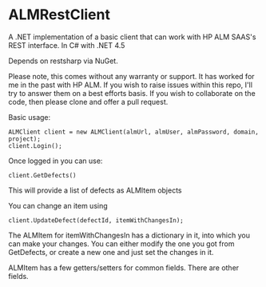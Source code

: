 # ALMRestClient
A .NET implementation of a basic client that can work with HP ALM SAAS's REST interface. In C# with .NET 4.5

Depends on restsharp via NuGet.

Please note, this comes without any warranty or support. It has worked for me in the past with HP ALM. If you wish to raise issues within this repo, I'll try to answer them on a best efforts basis. If you wish to collaborate on the code, then please clone and offer a pull request.

Basic usage:

    ALMClient client = new ALMClient(almUrl, almUser, almPassword, domain, project);
    client.Login();
    
Once logged in you can use:

    client.GetDefects()
    
This will provide a list of defects as ALMItem objects

You can change an item using

    client.UpdateDefect(defectId, itemWithChangesIn);
    
The ALMItem for itemWithChangesIn has a dictionary in it, into which you can make your changes. You can either modify the one you got from GetDefects, or create a new one and just set the changes in it.

ALMItem has a few getters/setters for common fields. There are other fields.
